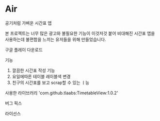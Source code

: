 # Air
공기처럼 가벼운 시간표 앱

본 프로젝트는 너무 많은 광고와 불필요한 기능이 이것저것 붙어 비대해진 시간표 앱을 사용하는데 불편함을 느끼는 유저들을 위해 만들었습니다.

구글 플레이 다운로드

기능
1. 깔끔한 시간표 작성 기능
2. 요일에따른 테이블 레이블색 변경
3. 친구의 시간표를 보고 scrap할 수 있는 ㅣ능

사용한 라이브러리
'com.github.tlaabs:TimetableView:1.0.2'

버그 픽스


라이선스
